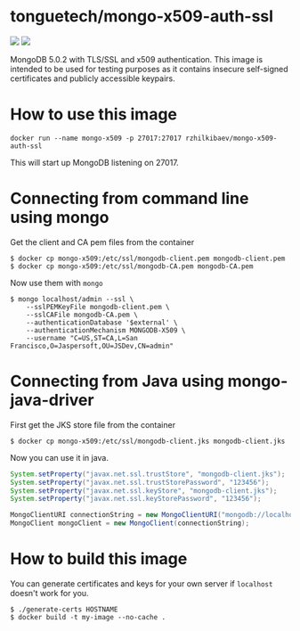 # tonguetech/mongo-x509-auth-ssl
[![](http://dockeri.co/image/tonguetech/mongo-x509-auth-ssl)](https://registry.hub.docker.com/u/tonguetech/mongo-x509-auth-ssl/) [![](https://badge.imagelayers.io/tonguetech/mongo-x509-auth-ssl:latest.svg)](https://imagelayers.io/?images=tonguetech/mongo-x509-auth-ssl:latest 'Get your own badge on imagelayers.io')

MongoDB 5.0.2 with TLS/SSL and x509 authentication.
This image is intended to be used for testing purposes as it contains insecure self-signed certificates and publicly accessible keypairs.

# How to use this image

    docker run --name mongo-x509 -p 27017:27017 rzhilkibaev/mongo-x509-auth-ssl
This will start up MongoDB listening on 27017.

# Connecting from command line using mongo

Get the client and CA pem files from the container

    $ docker cp mongo-x509:/etc/ssl/mongodb-client.pem mongodb-client.pem
    $ docker cp mongo-x509:/etc/ssl/mongodb-CA.pem mongodb-CA.pem
    
Now use them with `mongo`
    
    $ mongo localhost/admin --ssl \
        --sslPEMKeyFile mongodb-client.pem \
        --sslCAFile mongodb-CA.pem \
        --authenticationDatabase '$external' \
        --authenticationMechanism MONGODB-X509 \
        --username "C=US,ST=CA,L=San Francisco,O=Jaspersoft,OU=JSDev,CN=admin"
        
# Connecting from Java using mongo-java-driver

First get the JKS store file from the container

    $ docker cp mongo-x509:/etc/ssl/mongodb-client.jks mongodb-client.jks
Now you can use it in java. 
```java
System.setProperty("javax.net.ssl.trustStore", "mongodb-client.jks");
System.setProperty("javax.net.ssl.trustStorePassword", "123456");
System.setProperty("javax.net.ssl.keyStore", "mongodb-client.jks");
System.setProperty("javax.net.ssl.keyStorePassword", "123456");

MongoClientURI connectionString = new MongoClientURI("mongodb://localhost:27017/admin?authMechanism=MONGODB-X509&ssl=true");
MongoClient mongoClient = new MongoClient(connectionString);
```

# How to build this image

You can generate certificates and keys for your own server if `localhost` doesn't work for you.

    $ ./generate-certs HOSTNAME
    $ docker build -t my-image --no-cache .

